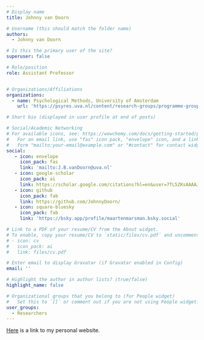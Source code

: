 ```yaml
---
# Display name
title: Johnny van Doorn

# Username (this should match the folder name)
authors:
  - Johnny van Doorn

# Is this the primary user of the site?
superuser: false

# Role/position
role: Assistant Professor 


# Organizations/Affiliations
organizations:
  - name: Psychological Methods, University of Amsterdam
    url: 'https://psyres.uva.nl/content/research-groups/programme-group-psychological-methods/programme-group-psychological-methods.html'

# Short bio (displayed in user profile at end of posts)

# Social/Academic Networking
# For available icons, see: https://wowchemy.com/docs/getting-started/page-builder/#icons
#   For an email link, use "fas" icon pack, "envelope" icon, and a link in the
#   form "mailto:your-email@example.com" or "#contact" for contact widget.
social:
   - icon: envelope
     icon_pack: fas
     link: 'mailto:J.B.vanDoorn@uva.nl'
   - icon: google-scholar
     icon_pack: ai
     link: https://scholar.google.com/citations?hl=en&user=7TL5ZKsAAAAJ
   - icon: github
     icon_pack: fab
     link: https://github.com/JohnnyDoorn/
   - icon: square-bluesky
     icon_pack: fab
     link: 'https://bsky.app/profile/maartenmarsman.bsky.social'

# Link to a PDF of your resume/CV from the About widget.
# To enable, copy your resume/CV to `static/files/cv.pdf` and uncomment the lines below.
# - icon: cv
#   icon_pack: ai
#   link: files/cv.pdf

# Enter email to display Gravatar (if Gravatar enabled in Config)
email: ''

# Highlight the author in author lists? (true/false)
highlight_name: false

# Organizational groups that you belong to (for People widget)
#   Set this to `[]` or comment out if you are not using People widget.
user_groups:
  - Researchers
---
```


[Here](https://johnnydoorn.github.io) is a link to my personal website.
